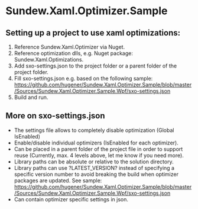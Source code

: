 # Sundew.Xaml.Optimizer.Sample

## Setting up a project to use xaml optimizations:
1. Reference Sundew.Xaml.Optimizer via Nuget.
2. Reference optimization dlls, e.g. Nuget package: Sundew.Xaml.Optimizations.
3. Add sxo-settings.json to the project folder or a parent folder of the project folder.
4. Fill sxo-settings.json e.g. based on the following sample: https://github.com/hugener/Sundew.Xaml.Optimizer.Sample/blob/master/Sources/Sundew.Xaml.Optimizer.Sample.Wpf/sxo-settings.json
5. Build and run.

## More on sxo-settings.json
* The settings file allows to completely disable optimization (Global IsEnabled)
* Enable/disable individual optimizers (IsEnabled for each optimizer).
* Can be placed in a parent folder of the project file in order to support reuse (Currently, max. 4 levels above, let me know if you need more).
* Library paths can be absolute or relative to the solution directory.  
* Library paths can use ?LATEST_VERSION? instead of specifying a specific version number to avoid breaking the build when optimizer packages are updated. See sample: https://github.com/hugener/Sundew.Xaml.Optimizer.Sample/blob/master/Sources/Sundew.Xaml.Optimizer.Sample.Wpf/sxo-settings.json
* Can contain optimizer specific settings in json.
